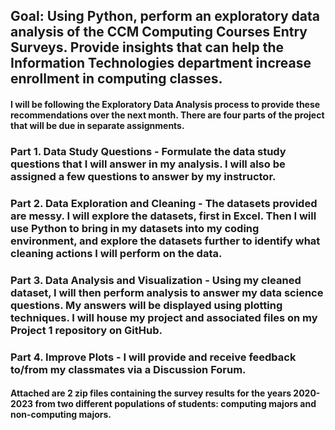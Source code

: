 ## Goal: Using Python, perform an exploratory data analysis of the CCM Computing Courses Entry Surveys.  Provide insights that can help the Information Technologies department increase enrollment in computing classes.
#### I will be following the Exploratory Data Analysis process to provide these recommendations over the next month.  There are four parts of the project that will be due in separate assignments.
### Part 1.  Data Study Questions - Formulate the data study questions that I will answer in my analysis.  I will also be assigned a few questions to answer by my instructor. 
### Part 2.  Data Exploration and Cleaning - The datasets provided are messy.  I will explore the datasets, first in Excel. Then I will use Python to bring in my datasets into my coding environment, and explore the datasets further to identify what cleaning actions I will perform on the data.
### Part 3.  Data Analysis and Visualization - Using my cleaned dataset, I will then perform analysis to answer my data science questions. My answers will be displayed using plotting techniques.  I will house my project and associated files on my Project 1 repository on GitHub.
### Part 4.  Improve Plots - I will provide and receive feedback to/from my classmates via a Discussion Forum.
#### Attached are 2 zip files containing the survey results for the years 2020-2023 from two different populations of students: computing majors and non-computing majors.